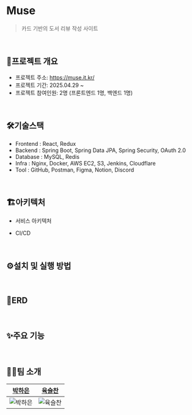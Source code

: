 # Muse
> 카드 기반의 도서 리뷰 작성 사이트
</br>

## 🔖프로젝트 개요
- 프로젝트 주소: https://muse.it.kr/
- 프로젝트 기간: 2025.04.29 ~ 
- 프로젝트 참여인원: 2명 (프론트엔드 1명, 백엔드 1명)
</br>

## 🛠️기술스택
- Frontend : React, Redux
- Backend : Spring Boot, Spring Data JPA, Spring Security, OAuth 2.0
- Database : MySQL, Redis
- Infra : Nginx, Docker, AWS EC2, S3, Jenkins, Cloudflare
- Tool : GitHub, Postman, Figma, Notion, Discord
</br>

## 🏗️아키텍처
- 서비스 아키텍처

- CI/CD
</br>

## ⚙️설치 및 실행 방법
</br>

## 🧩ERD
</br>

## ✨주요 기능
</br>

## 🧑‍💻팀 소개
| [박하은](https://github.com/apricity2u) | [육슬찬](https://github.com/ysc13245) |
| :---: | :---: | 
| ![박하은](https://github.com/apricity2u.png) | ![육슬찬](https://github.com/ysc13245.png) | 
</br>
